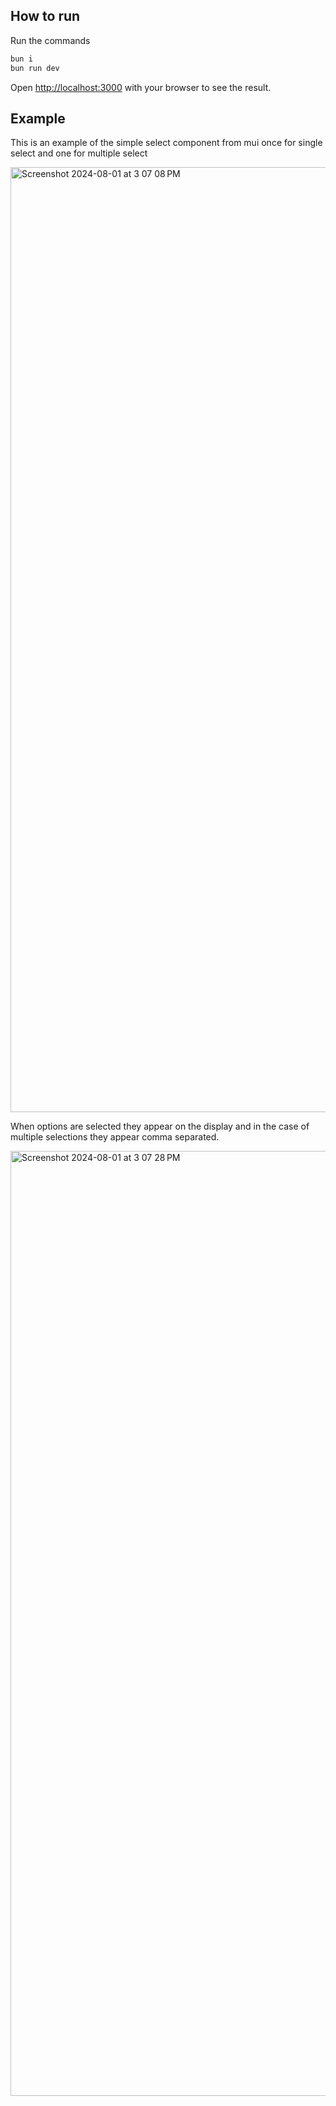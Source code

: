 
## How to run

Run the commands

```bash
bun i 
bun run dev
```

Open [http://localhost:3000](http://localhost:3000) with your browser to see the result.

## Example

This is an example of the simple select component from mui once for single select and one for multiple select 

<img width="1512" alt="Screenshot 2024-08-01 at 3 07 08 PM" src="https://github.com/user-attachments/assets/c035d89b-4604-45d5-bb44-c3a733667674">

When options are selected they appear on the display and in the case of multiple selections they appear comma separated.

<img width="1512" alt="Screenshot 2024-08-01 at 3 07 28 PM" src="https://github.com/user-attachments/assets/7ae2fc90-b29e-4d6d-9767-96d606c5a4e7">

